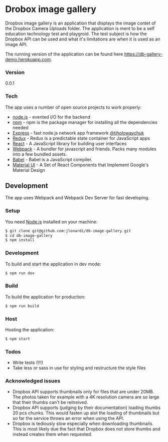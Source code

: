 # Drobox image gallery

Dropbox image gallery is an application that displays the image contet of the Dropbox Camera Uploads folder. The application is ment to be a self education technology test and playgroid. The test subject is how the Dropbox API can be used and what it's limitations are when it is used as an image API.

The running version of the application can be found here https://db-gallery-demo.herokuapp.com.

### Version
0.0.1

### Tech

The app uses a number of open source projects to work properly:

* [node.js] - evented I/O for the backend
* [npm] - npm is the package manager for installing all the dependencies needed
* [Express] - fast node.js network app framework [@tjholowaychuk]
* [Redux] - Redux is a predictable state container for JavaScript apps
* [React] - A JavaScript library for building user interfaces
* [Webpack] - A bundler for javascript and friends. Packs many modules into a few
bundled assets.
* [Babel] - Babel is a JavaScript compiler.
* [Material UI] - A Set of React Components that Implement Google's Material Design

## Development

The app uses Webpack and Webpack Dev Server for fast developing.

### Setup

You need [Node.js] installed on your machine:

```sh
$ git clone git@github.com:jlonardi/db-image-gallery.git
$ cd db-image-gallery
$ npm install
```

### Development

To build and start the application in dev mode:
```sh
$ npm run dev
```

### Build

To build the application for production:
```sh
$ npm run build
```

### Host

Hosting the application:
```sh
$ npm start
```

### Todos

 - Write tests (!!!)
 - Take less or sass in use for styling and restructure the style files

### Acknowledged issues
 - Dropbox API supports thumbnails only for files that are under 20MB. The photos taken  for example with a 4K resolution camera are so large that their thumbs can't be reitreived.
 - Dropbox API supports (judging by their documentation) loading thumbs 20 pcs chunks. This would fasten up alot the loading of thumbnails but so far the service throws an error when using the API.
 - Dropbox is tediously slow especially when downloading thumbnails. This is most likely due the fact that Dropbox does not store thumbs and instead creates them when requested.


[//]: # (These are reference links used in the body of this note and get stripped out when the markdown processor does it's job. There is no need to format nicely because it shouldn't be seen. Thanks SO - http://stackoverflow.com/questions/4823468/store-comments-in-markdown-syntax)


   [dill]: <https://github.com/joemccann/dillinger>
   [git-repo-url]: <https://github.com/joemccann/dillinger.git>
   [john gruber]: <http://daringfireball.net>
   [@thomasfuchs]: <http://twitter.com/thomasfuchs>
   [df1]: <http://daringfireball.net/projects/markdown/>
   [marked]: <https://github.com/chjj/marked>
   [npm]: <https://www.npmjs.com/>
   [Ace Editor]: <http://ace.ajax.org>
   [node.js]: <http://nodejs.org>
   [Twitter Bootstrap]: <http://twitter.github.com/bootstrap/>
   [keymaster.js]: <https://github.com/madrobby/keymaster>
   [jQuery]: <http://jquery.com>
   [@tjholowaychuk]: <http://twitter.com/tjholowaychuk>
   [express]: <http://expressjs.com>
   [AngularJS]: <http://angularjs.org>
   [React]: <http://facebook.github.io/react/>
   [Material UI]: <http://material-ui.com/>
   [Webpack]: <https://webpack.github.io/>
   [Gulp]: <http://gulpjs.com>
   [Node.js]: <http://nodejs.org/en/>
   [Redux]: <https://redux.js.org/>
   [Babel]: <https://redux.js.org/>
